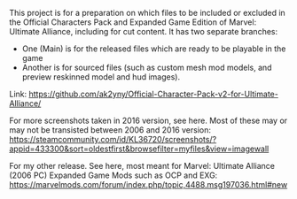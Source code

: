 This project is for a preparation on which files to be included or excluded in the Official Characters Pack and Expanded Game Edition of Marvel: Ultimate Alliance, including for cut content. It has two separate branches:
* One (Main) is for the released files which are ready to be playable in the game
* Another is for sourced files (such as custom mesh mod models, and preview reskinned model and hud images).

Link: https://github.com/ak2yny/Official-Character-Pack-v2-for-Ultimate-Alliance/

For more screenshots taken in 2016 version, see here. Most of these may or may not be transisted between 2006 and 2016 version: https://steamcommunity.com/id/KL36720/screenshots/?appid=433300&sort=oldestfirst&browsefilter=myfiles&view=imagewall

For my other release. See here, most meant for Marvel: Ultimate Alliance (2006 PC) Expanded Game Mods such as OCP and EXG: https://marvelmods.com/forum/index.php/topic,4488.msg197036.html#new
